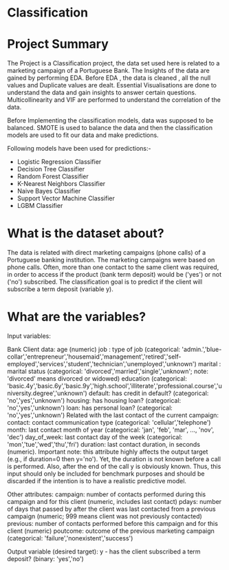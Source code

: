 # Classification

# Project Summary

The Project is a Classification project, the data set used here is related to a marketing campaign of a Portuguese Bank. The Insights of the data are gained by performing EDA. Before EDA , the data is cleaned , all the null values and Duplicate values are dealt. Essential Visualisations are done to understand the data and gain insights to answer certain questions. 
Multicollinearity and VIF are performed to understand the correlation of the data.  

Before Implementing the classification models, data was supposed to be balanced. SMOTE is used to balance the data and then the classification models are used to fit our data and make predictions.

Following models have been used for predictions:-

*   Logistic Regression Classifier
*   Decision Tree Classifier
*   Random Forest Classifier
*   K-Nearest Neighbors Classifier
*   Naive Bayes Classifier
*   Support Vector Machine Classifier
*   LGBM Classifier


# What is the dataset about?

The data is related with direct marketing campaigns (phone calls) of a Portuguese banking institution. The marketing campaigns were based on phone calls. Often, more than one contact to the same client was required, in order to access if the product (bank term deposit) would be ('yes') or not ('no') subscribed. The classification goal is to predict if the client will subscribe a term deposit (variable y).

# What are the variables?

Input variables:

Bank Client data:
age (numeric)
job : type of job (categorical: 'admin.','blue-collar','entrepreneur','housemaid','management','retired','self-employed','services','student','technician','unemployed','unknown')
marital : marital status (categorical: 'divorced','married','single','unknown'; note: 'divorced' means divorced or widowed)
education (categorical: 'basic.4y','basic.6y','basic.9y','high.school','illiterate','professional.course','university.degree','unknown')
default: has credit in default? (categorical: 'no','yes','unknown')
housing: has housing loan? (categorical: 'no','yes','unknown')
loan: has personal loan? (categorical: 'no','yes','unknown')
Related with the last contact of the current campaign:
contact: contact communication type (categorical: 'cellular','telephone')
month: last contact month of year (categorical: 'jan', 'feb', 'mar', ..., 'nov', 'dec')
day_of_week: last contact day of the week (categorical: 'mon','tue','wed','thu','fri')
duration: last contact duration, in seconds (numeric). Important note: this attribute highly affects the output target (e.g., if duration=0 then y='no'). Yet, the duration is not known before a call is performed. Also, after the end of the call y is obviously known. Thus, this input should only be included for benchmark purposes and should be discarded if the intention is to have a realistic predictive model.

Other attributes:
campaign: number of contacts performed during this campaign and for this client (numeric, includes last contact)
pdays: number of days that passed by after the client was last contacted from a previous campaign (numeric; 999 means client was not previously contacted)
previous: number of contacts performed before this campaign and for this client (numeric)
poutcome: outcome of the previous marketing campaign (categorical: 'failure','nonexistent','success')

Output variable (desired target):
y - has the client subscribed a term deposit? (binary: 'yes','no')
